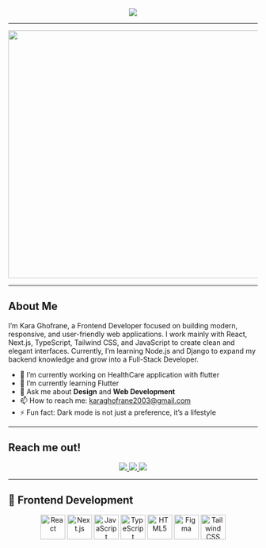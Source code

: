 
<div align="center">

  <img src="https://readme-typing-svg.herokuapp.com?font=Fira+Code&size=30&duration=3000&pause=500&color=8A2BE2&center=true&vCenter=true&width=450&lines=Kara+Ghofrane" />

</div>

<hr/>
<div>
   <p align="center">
   <img src ="https://media1.giphy.com/media/v1.Y2lkPTc5MGI3NjExODB1aHJrcmw5ZW4xN2Y3ZXdibGZobGUwM3RvZHZhOXp6M3Vvc2tpdSZlcD12MV9pbnRlcm5hbF9naWZfYnlfaWQmY3Q9Zw/NKEt9elQ5cR68/giphy.gif"  width="800"
       height="500" />
 </p> 
</div>
<hr/>
<h2><strong>About Me</strong></h2>

I’m Kara Ghofrane, a Frontend Developer focused on building modern, responsive, and user-friendly web applications. I work mainly with React, Next.js, TypeScript, Tailwind CSS, and JavaScript to create clean and elegant interfaces. Currently, I’m learning Node.js and Django to expand my backend knowledge and grow into a Full-Stack Developer.

- 🔭 I’m currently working on HealthCare application with flutter
- 🌱 I’m currently learning Flutter
- 💬 Ask me about **Design** and **Web Development** 
- 📫 How to reach me: karaghofrane2003@gmail.com
- ⚡ Fun fact: Dark mode is not just a preference, it’s a lifestyle

<hr/>
<h2><strong> Reach me out!</strong></h2>

<div align="center">
  <a href="https://www.linkedin.com/in/kara-ghofrane-a7a015383/" target="_blank">
    <img src="https://img.shields.io/badge/LinkedIn-0077B5?style=for-the-badge&logo=linkedin&logoColor=white" />
  </a>
  <a href="mailto:karaghofrane2003l@gmail.com" target="_blank">
    <img src="https://img.shields.io/badge/Gmail-D14836?style=for-the-badge&logo=gmail&logoColor=white" />
  </a>
  <a href="https://ghofranekara.netlify.app/" target="_blank">
    <img src="https://img.shields.io/badge/Portfolio-000000?style=for-the-badge&logo=vercel&logoColor=white" />
  </a>
</div>
<hr/>
<h2><strong>🎨 Frontend Development</strong></h2>

<div align="center">
  <img src="https://cdn.jsdelivr.net/gh/devicons/devicon/icons/react/react-original.svg" alt="React" width="50" height="50"/>
  <img src="https://cdn.jsdelivr.net/gh/devicons/devicon/icons/nextjs/nextjs-original.svg" alt="Next.js" width="50" height="50"/>
  <img src="https://cdn.jsdelivr.net/gh/devicons/devicon/icons/javascript/javascript-original.svg" alt="JavaScript" width="50" height="50"/>
  <img src="https://cdn.jsdelivr.net/gh/devicons/devicon/icons/typescript/typescript-original.svg" alt="TypeScript" width="50" height="50"/>
  <img src="https://cdn.jsdelivr.net/gh/devicons/devicon/icons/html5/html5-original.svg" alt="HTML5" width="50" height="50"/>
  <img src="https://cdn.jsdelivr.net/gh/devicons/devicon/icons/figma/figma-original.svg" alt="Figma" width="50" height="50"/>
  <img src="https://cdn.jsdelivr.net/gh/devicons/devicon/icons/tailwindcss/tailwindcss-plain.svg" alt="Tailwind CSS" width="50" height="50"/>
</div>
 
